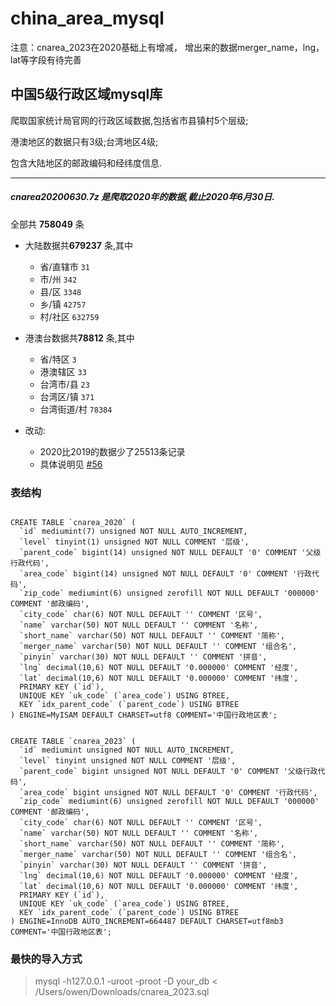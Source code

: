 # china_area_mysql
注意：cnarea_2023在2020基础上有增减， 增出来的数据merger_name，lng，lat等字段有待完善

## 中国5级行政区域mysql库

  爬取国家统计局官网的行政区域数据,包括省市县镇村5个层级;
  
  港澳地区的数据只有3级;台湾地区4级;
  
  包含大陆地区的邮政编码和经纬度信息.
  
---------------------------------------
#####  cnarea20200630.7z 是爬取2020年的数据,截止2020年6月30日.

  全部共 **758049** 条  
  - 大陆数据共**679237** 条,其中
     - 省/直辖市 `31`
     - 市/州 `342`
     - 县/区 `3348`
     - 乡/镇 `42757`
     - 村/社区 `632759`
     
  - 港澳台数据共**78812** 条,其中
     - 省/特区 `3`
     - 港澳辖区 `33`
     - 台湾市/县 `23`
     - 台湾区/镇 `371`
     - 台湾街道/村 `78384`  

  - 改动:   
    - 2020比2019的数据少了25513条记录
    - 具体说明见 [#56](https://github.com/kakuilan/china_area_mysql/issues/56)

### 表结构

```mysql

CREATE TABLE `cnarea_2020` (
  `id` mediumint(7) unsigned NOT NULL AUTO_INCREMENT,
  `level` tinyint(1) unsigned NOT NULL COMMENT '层级',
  `parent_code` bigint(14) unsigned NOT NULL DEFAULT '0' COMMENT '父级行政代码',
  `area_code` bigint(14) unsigned NOT NULL DEFAULT '0' COMMENT '行政代码',
  `zip_code` mediumint(6) unsigned zerofill NOT NULL DEFAULT '000000' COMMENT '邮政编码',
  `city_code` char(6) NOT NULL DEFAULT '' COMMENT '区号',
  `name` varchar(50) NOT NULL DEFAULT '' COMMENT '名称',
  `short_name` varchar(50) NOT NULL DEFAULT '' COMMENT '简称',
  `merger_name` varchar(50) NOT NULL DEFAULT '' COMMENT '组合名',
  `pinyin` varchar(30) NOT NULL DEFAULT '' COMMENT '拼音',
  `lng` decimal(10,6) NOT NULL DEFAULT '0.000000' COMMENT '经度',
  `lat` decimal(10,6) NOT NULL DEFAULT '0.000000' COMMENT '纬度',
  PRIMARY KEY (`id`),
  UNIQUE KEY `uk_code` (`area_code`) USING BTREE,
  KEY `idx_parent_code` (`parent_code`) USING BTREE
) ENGINE=MyISAM DEFAULT CHARSET=utf8 COMMENT='中国行政地区表';


CREATE TABLE `cnarea_2023` (
  `id` mediumint unsigned NOT NULL AUTO_INCREMENT,
  `level` tinyint unsigned NOT NULL COMMENT '层级',
  `parent_code` bigint unsigned NOT NULL DEFAULT '0' COMMENT '父级行政代码',
  `area_code` bigint unsigned NOT NULL DEFAULT '0' COMMENT '行政代码',
  `zip_code` mediumint(6) unsigned zerofill NOT NULL DEFAULT '000000' COMMENT '邮政编码',
  `city_code` char(6) NOT NULL DEFAULT '' COMMENT '区号',
  `name` varchar(50) NOT NULL DEFAULT '' COMMENT '名称',
  `short_name` varchar(50) NOT NULL DEFAULT '' COMMENT '简称',
  `merger_name` varchar(50) NOT NULL DEFAULT '' COMMENT '组合名',
  `pinyin` varchar(30) NOT NULL DEFAULT '' COMMENT '拼音',
  `lng` decimal(10,6) NOT NULL DEFAULT '0.000000' COMMENT '经度',
  `lat` decimal(10,6) NOT NULL DEFAULT '0.000000' COMMENT '纬度',
  PRIMARY KEY (`id`),
  UNIQUE KEY `uk_code` (`area_code`) USING BTREE,
  KEY `idx_parent_code` (`parent_code`) USING BTREE
) ENGINE=InnoDB AUTO_INCREMENT=664487 DEFAULT CHARSET=utf8mb3 COMMENT='中国行政地区表';

```

### 最快的导入方式
> mysql -h127.0.0.1 -uroot -proot -D your_db  < /Users/owen/Downloads/cnarea_2023.sql